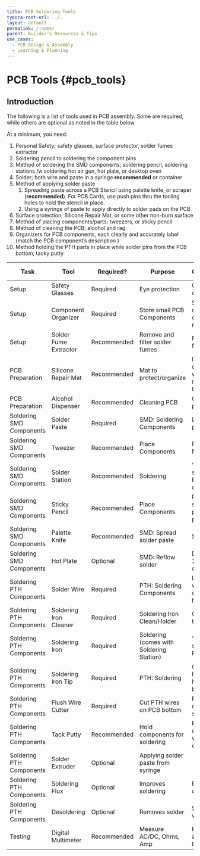 ```yaml
---
title: PCB Soldering Tools
typora-root-url: ../..
layout: default
permalink: /:name/
parent: Builder's Resources & Tips
use_cases:
  - PCB Design & Assembly
  - Learning & Planning
---
```

# PCB Tools {#pcb_tools}

## Introduction

The following is a list of tools used in PCB assembly.  Some are required, while others are optional as noted in the table below.

At a minimum, you need:

1. Personal Safety; safety glasses, surface protector, solder fumes extractor
2. Soldering pencil to soldering the component pins
3. Method of soldering the SMD components; soldering pencil, soldering stations /w soldering hot air gun, hot plate, or desktop oven
4. Solder; both wire and paste in a syringe **recommended** or container
5. Method of applying solder paste
   1. Spreading paste across a PCB Stencil  using palette knife, or scraper (**recommended**).  For PCB Cards, use push pins thru the tooling holes to hold the stencil in place.
   2. Using a syringe of paste to apply directly to solder pads on the PCB
6. Surface protection; Silicone Repair Mat, or some other non-burn surface
7. Method of placing components/parts; tweezers, or sticky pencil
8. Method of cleaning the PCB; alcohol and rag
9. Organizers for PCB components, each clearly and accurately label (match the PCB component’s description )
10. Method holding the PTH parts in place while solder pins from the PCB bottom; tacky putty

| Task           | **Tool**               | Required?           | **Purpose**                     | **Considerations**                                        | **Purchase / Cost**                                          |
| ---------------------- | ------------------------------- | --------------------------------------------------------- | ------------------------------------------------------------ | ---------------------- | ---------------------- |
| Setup | Safety Glasses | Required | Eye protection | Clear, comfortable | Amazon - [$13](https://www.amazon.com/s?k=soldering+safety+glasses&crid=12SGKS9JR63SI&sprefix=soldering+safety+glasses%2Caps%2C113&ref=nb_sb_noss_1) |
| Setup | Component Organizer    | Required | Store small PCB Components | Small, multiple containers, clear, removable cap | [Hobby   Lobby - $4](https://www.hobbylobby.com/Beads-Jewelry/Storage-Organization/Organizers/Bead-Storage-System---Small/p/80674224) |
| Setup | Solder Fume Extractor | Recommended | Remove and filter solder fumes | Replacable filters, movable | [Amazon - $27](https://www.amazon.com/s?k=solder+fume+extractor&crid=3R0GYHSU2GJXH&sprefix=solder+fume+ex%2Caps%2C165&ref=nb_sb_ss_ts-doa-p_1_14) |
| PCB Preparation | Silicone Repair Mat    | Recommended | Mat to protect/organize         | Invaluable during PCB work, heat resistant, easy to clean | [Amazon   - $22](https://www.amazon.com/gp/product/B07DGTJ463/ref=ppx_yo_dt_b_search_asin_title?ie=UTF8&psc=1) |
| PCB Preparation | Alcohol Dispenser      | Recommended         | Cleaning PCB                    | Convenient pump                                           | [Amazon   - $12 (2)](https://www.amazon.com/gp/product/B07N1G5WD5/ref=ppx_yo_dt_b_search_asin_title?ie=UTF8&psc=1) |
| Soldering SMD Components | Solder Paste           | Required | SMD: Soldering Components       | Low melting point (278F)                                  | [Amazon   - $10](https://www.amazon.com/gp/product/B017RSGPI8/ref=ppx_yo_dt_b_search_asin_title?ie=UTF8&psc=1) |
| Soldering SMD Components | Tweezer                | Recommended  | Place Components                | Fine point, Non-Magnetic                                  | [Amazon   - $10](https://www.amazon.com/gp/product/B07SQ48TW2/ref=ppx_yo_dt_b_search_asin_image?ie=UTF8&psc=1) |
| Soldering SMD Components | Solder Station         | Recommended            | Soldering                       | ‘Rework’ & solder both PTH and SMD, control temp          | [Amazon   - $76](https://www.amazon.com/gp/product/B07SCPZJYS/ref=ppx_yo_dt_b_search_asin_image?ie=UTF8&psc=1) |
| Soldering SMD Components | Sticky Pencil | Recommended | Place Components | Pencil with sticky end to pick up small parts | [Amazon - $8](https://www.amazon.com/s?k=rhinestone+applicator+tool&i=beauty&crid=3RAI4WZPQHQML&sprefix=rhinestone+applicator+tool%2Cbeauty%2C133&ref=nb_sb_noss_2) |
| Soldering SMD Components | Palette Knife | Recommended | SMD: Spread solder paste        | Stiff but flexible                                        | [Amazon - $7](https://www.amazon.com/s?k=palette+knife+plastic&crid=YB819UFHJVZV&sprefix=palette+knife+plastic%2Caps%2C127&ref=nb_sb_noss_1) |
| Soldering SMD Components | Hot Plate              | Optional    | SMD: Reflow solder            | Digital – heat to 150 deg C, cool quickly                 | [Amazon   - $69](https://www.amazon.com/dp/B082H12PPT?psc=1&ref=ppx_yo2ov_dt_b_product_details) |
| Soldering PTH Components | Solder Wire            | Required | PTH: Soldering Components       | Low temp, thin wire, convenient to hold                   | [Amazon   - $10 (10)](https://www.amazon.com/gp/product/B08JP7WT1G/ref=ppx_yo_dt_b_search_asin_title?ie=UTF8&psc=1) |
| Soldering PTH Components | Soldering Iron Cleaner | Required | Soldering Iron Clean/Holder     | Cleans better than sponge                                 | [Amazon   - $16](https://www.amazon.com/gp/product/B00LQG47V0/ref=ppx_yo_dt_b_search_asin_title?ie=UTF8&psc=1) |
| Soldering PTH Components | Soldering Iron         | Required               | Soldering (comes with Soldering Station) | ‘Rework’ & solder both PTH and SMD                        | [Amazon - $12](https://www.amazon.com/s?k=soldering+iron&crid=3PB0C7GF0D9DR&sprefix=soldering+iron%2Caps%2C150&ref=nb_sb_noss_1) |
| Soldering PTH Components | Soldering Iron Tip     | Required          | PTH: Soldering                  | Oblique Horseshoe – holds solder better                   | [Amazon   – $10 (10)](https://www.amazon.com/gp/product/B08JTJZ3F9/ref=ppx_yo_dt_b_search_asin_title?ie=UTF8&psc=1) |
| Soldering PTH Components | Flush Wire Cutter      | Required | Cut PTH wires on PCB bottom     | Flush cutting, optional wire stripper                     | [Amazon   - $8](https://www.amazon.com/KAIWEETS-Wire-Cutter-Precision-Diagonal/dp/B097SZRNJV/ref=sxin_16_sbv_search_btf?content-id=amzn1.sym.6cfa532e-9c8f-48d2-87a3-a61547a0d356%3Aamzn1.sym.6cfa532e-9c8f-48d2-87a3-a61547a0d356&crid=312WN9DYU8NYS&cv_ct_cx=xuron+flush+cutter&keywords=xuron+flush+cutter&pd_rd_i=B097SZRNJV&pd_rd_r=0acc2e47-032d-46a2-8920-d3c934907afa&pd_rd_w=T28UP&pd_rd_wg=tGZ2f&pf_rd_p=6cfa532e-9c8f-48d2-87a3-a61547a0d356&pf_rd_r=CM4K9Q16N2X3GTBQPPE5&qid=1689937974&sbo=RZvfv%2F%2FHxDF%2BO5021pAnSA%3D%3D&sprefix=xuron+flush+cutter%2Caps%2C128&sr=1-1-5190daf0-67e3-427c-bea6-c72c1df98776) |
| Soldering PTH Components | Tack Putty             | Recommended | Hold components for soldering   | Place over PTH component while soldering opposite side    | [Amazon   - $10](https://www.amazon.com/Adhesive-Multipurpose-Mounting-hitsuki-Removable/dp/B09NNRD7GJ/ref=sr_1_2_sspa?crid=1X6FXOCON8LLQ&keywords=tack+putty&qid=1689937759&sprefix=tack+putty%2Caps%2C126&sr=8-2-spons&sp_csd=d2lkZ2V0TmFtZT1zcF9hdGY&psc=1) |
| Soldering PTH Components | Solder Extruder | Optional | Applying solder paste from syringe |  | [Amazon - $13](https://www.amazon.com/Solder-Dispenser-Extruder-Syringe-Excluded/dp/B0CCYWVRDW/ref=sr_1_4?crid=13OUPJB7OAPUD&keywords=solder+extruder&qid=1702643358&s=hi&sprefix=solder+extruder%2Ctools%2C108&sr=1-4) |
| Soldering PTH Components | Soldering Flux         | Optional      | Improves soldering              | Pen – more convenient                                     | [Amazon   - $16](https://www.amazon.com/gp/product/B004X4KOWS/ref=ppx_yo_dt_b_search_asin_title?ie=UTF8&psc=1) |
| Soldering PTH Components | Desoldering            | Optional          | Removes solder                  | Suction works well                                        | [Amazon   - $8 (3)](https://www.amazon.com/Teenitor-Solder-Sucker-Desoldering-Removal/dp/B0739LXQ6N/ref=sr_1_2_sspa?crid=3KD6CUQWU7L8D&keywords=desoldering+pump&qid=1689715860&sprefix=desolder%2Caps%2C134&sr=8-2-spons&sp_csd=d2lkZ2V0TmFtZT1zcF9hdGY&psc=1) |
| Testing | Digital Multimeter     | Recommended | Measure AC/DC, Ohms, Amp        | Probes that attach to leads, test clips, etc..            | [Amazon   - $13](https://www.amazon.com/Multimeter-Resistance-Continuity-thermocouple-Plusivo/dp/B07XLNFMCS/ref=sr_1_17?crid=3QI6IGGCWJ7D&keywords=multimeter&qid=1689715701&sprefix=multimete%2Caps%2C127&sr=8-17) |

